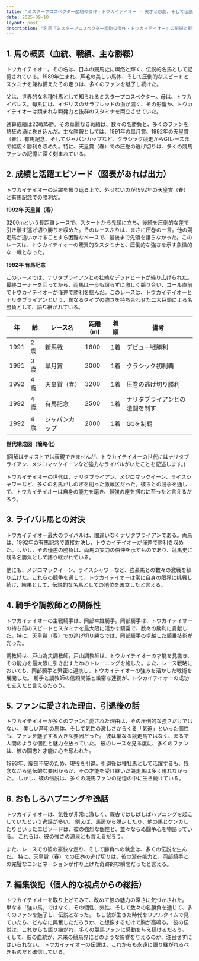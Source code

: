 ```yaml
---
title: "ミスタープロスペクター産駒の傑作・トウカイテイオー - 天才と悲劇、そして伝説へ"
date: 2025-09-10
layout: post
description: "名馬『ミスタープロスペクター産駒の傑作・トウカイテイオー』の伝説と魅力を深堀り"
---
```


## 1. 馬の概要（血統、戦績、主な勝鞍）

トウカイテイオー。その名は、日本の競馬史に燦然と輝く、伝説的名馬として記憶されている。1989年生まれ、芦毛の美しい馬体、そして圧倒的なスピードとスタミナを兼ね備えたその走りは、多くのファンを魅了し続けた。

父は、世界的な名種牡馬として知られるミスタープロスペクター。母は、トウカイパレス。母系には、イギリスのサラブレッドの血が濃く、その影響か、トウカイテイオーは類まれな瞬発力と抜群のスタミナを両立させていた。

通算成績は22戦15勝。その華麗なる戦績は、数々の名勝負と、多くのファンを熱狂の渦に巻き込んだ。主な勝鞍としては、1991年の皐月賞、1992年の天皇賞（春）、有馬記念、そしてジャパンカップなど、クラシック競走からGIレースまで幅広く勝利を収めた。特に、天皇賞（春）での圧巻の逃げ切りは、多くの競馬ファンの記憶に深く刻まれている。


## 2. 成績と活躍エピソード（図表があれば出力）

トウカイテイオーの活躍を振り返る上で、外せないのが1992年の天皇賞（春）と有馬記念での勝利だ。

**1992年 天皇賞（春）**

3200mという長距離レースで、スタートから先頭に立ち、後続を圧倒的な差で引き離す逃げ切り勝ちを収めた。そのレースぶりは、まさに圧巻の一言。他の競走馬が追いかけることすら困難なペースで、最後まで先頭を譲らなかった。このレースは、トウカイテイオーの驚異的なスタミナと、圧倒的な強さを示す象徴的な一戦となった。


**1992年 有馬記念**

このレースでは、ナリタブライアンとの壮絶なデッドヒートが繰り広げられた。最終コーナーを回ってから、両馬は一歩も譲らずに激しく競り合い、ゴール直前でトウカイテイオーが僅差で勝利を掴んだ。このレースは、トウカイテイオーとナリタブライアンという、異なるタイプの強さを持ち合わせた二大巨頭による名勝負として、語り継がれている。


| 年 | 齢 | レース名          | 距離(m) | 着順 | 備考                                 |
|---|----|-----------------|----------|------|--------------------------------------|
| 1991 | 2歳 | 新馬戦           | 1600     | 1着 | デビュー戦勝利                         |
| 1991 | 3歳 | 皐月賞           | 2000     | 1着 | クラシック初制覇                      |
| 1992 | 4歳 | 天皇賞（春）     | 3200     | 1着 | 圧巻の逃げ切り勝利                    |
| 1992 | 4歳 | 有馬記念         | 2500     | 1着 | ナリタブライアンとの激闘を制す        |
| 1992 | 4歳 | ジャパンカップ     | 2000     | 1着 | G1を制覇                               |


**世代構成図（簡略化）**

(図解はテキストでは表現できませんが、トウカイテイオーの世代にはナリタブライアン、メジロマックイーンなど強力なライバルがいたことを記述します。)

トウカイテイオーの世代は、ナリタブライアン、メジロマックイーン、ライスシャワーなど、多くの名馬がしのぎを削った激戦区だった。彼らとの競争を通して、トウカイテイオーは自身の能力を磨き、最強の座を掴むに至ったと言えるだろう。


## 3. ライバル馬との対決

トウカイテイオー最大のライバルは、間違いなくナリタブライアンである。両馬は、1992年の有馬記念で直接対決し、トウカイテイオーが僅差で勝利を収めた。しかし、その僅差の勝負は、両馬の実力の伯仲を示すものであり、競馬史に残る名勝負として語り継がれている。

他にも、メジロマックイーン、ライスシャワーなど、強豪馬との数々の激戦を繰り広げた。これらの競争を通して、トウカイテイオーは常に自身の限界に挑戦し続け、結果として、伝説的な名馬としての地位を確立したと言える。


## 4. 騎手や調教師との関係性

トウカイテイオーの主戦騎手は、岡部幸雄騎手。岡部騎手は、トウカイテイオーの持ち前のスピードとスタミナを最大限に活かす騎乗で、数々の勝利に貢献した。特に、天皇賞（春）での逃げ切り勝ちでは、岡部騎手の卓越した騎乗技術が光った。

調教師は、戸山為夫調教師。戸山調教師は、トウカイテイオーの才能を見抜き、その能力を最大限に引き出すためのトレーニングを施した。また、レース戦略においても、岡部騎手と緊密に連携し、トウカイテイオーの強みを活かした戦術を展開した。  騎手と調教師の信頼関係と緻密な連携が、トウカイテイオーの成功を支えたと言えるだろう。


## 5. ファンに愛された理由、引退後の話

トウカイテイオーが多くのファンに愛された理由は、その圧倒的な強さだけではない。  美しい芦毛の馬体、そして気性の激しさからくる「気迫」といった個性も、ファンを魅了する大きな要因だった。  彼は単なる競走馬ではなく、まるで人間のような個性と魅力を放っていた。  彼のレースを見る度に、多くのファンは、彼の闘志と才能に心を奪われた。

1993年、脚部不安のため、現役を引退。引退後は種牡馬として活躍するも、残念ながら遺伝的な要因からか、その才能を受け継いだ競走馬は多く現れなかった。  しかし、彼の伝説は、多くの競馬ファンの記憶の中に生き続けている。


## 6. おもしろハプニングや逸話

トウカイテイオーは、気性が非常に激しく、厩舎ではしばしばハプニングを起こしていたという逸話が多い。  例えば、馬房から脱走したり、他の馬とケンカしたりといったエピソードは、彼の強烈な個性と、並々ならぬ闘争心を物語っている。  これらは、彼の強さの源泉とも言えるだろう。

また、レースでの彼の豪快な走り、そして勝負への執念は、多くの伝説を生んだ。  特に、天皇賞（春）での圧巻の逃げ切りは、彼の潜在能力と、岡部騎手との完璧なコンビネーションが作り上げた奇跡的な瞬間だったと言える。


## 7. 編集後記（個人的な視点からの総括）

トウカイテイオーを取り上げてみて、改めて彼の魅力の深さに気づかされた。  単なる「強い馬」ではなく、その個性、気性、そして数々の名勝負を通じて、多くのファンを魅了し、伝説となった。  もし彼が生きた時代をリアルタイムで見ていたら、どんなに興奮しただろうか、と想像するだけで胸が高鳴る。  彼の伝説は、これからも語り継がれ、多くの競馬ファンに感動を与え続けるだろう。  そして、彼の血統が、未来の競馬界にどのような影響を与えるのか、注目せずにはいられない。  トウカイテイオーの伝説は、これからも永遠に語り継がれるべきものだと確信している。
